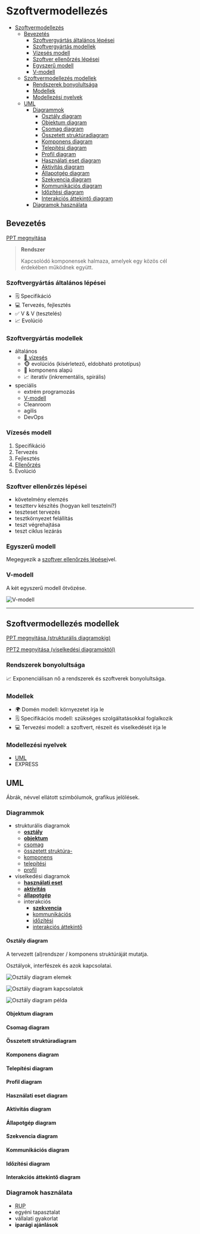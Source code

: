 # Szoftvermodellezés

- [Szoftvermodellezés](#szoftvermodellezés)
  - [Bevezetés](#bevezetés)
    - [Szoftvergyártás általános lépései](#szoftvergyártás-általános-lépései)
    - [Szoftvergyártás modellek](#szoftvergyártás-modellek)
    - [Vízesés modell](#vízesés-modell)
    - [Szoftver ellenőrzés lépései](#szoftver-ellenőrzés-lépései)
    - [Egyszerű modell](#egyszerű-modell)
    - [V-modell](#v-modell)
  - [Szoftvermodellezés modellek](#szoftvermodellezés-modellek)
    - [Rendszerek bonyolultsága](#rendszerek-bonyolultsága)
    - [Modellek](#modellek)
    - [Modellezési nyelvek](#modellezési-nyelvek)
  - [UML](#uml)
    - [Diagrammok](#diagrammok)
      - [Osztály diagram](#osztály-diagram)
      - [Objektum diagram](#objektum-diagram)
      - [Csomag diagram](#csomag-diagram)
      - [Összetett struktúradiagram](#összetett-struktúradiagram)
      - [Komponens diagram](#komponens-diagram)
      - [Telepítési diagram](#telepítési-diagram)
      - [Profil diagram](#profil-diagram)
      - [Használati eset diagram](#használati-eset-diagram)
      - [Aktivitás diagram](#aktivitás-diagram)
      - [Állapotgép diagram](#állapotgép-diagram)
      - [Szekvencia diagram](#szekvencia-diagram)
      - [Kommunikációs diagram](#kommunikációs-diagram)
      - [Időzítési diagram](#időzítési-diagram)
      - [Interakciós áttekintő diagram](#interakciós-áttekintő-diagram)
    - [Diagramok használata](#diagramok-használata)

## Bevezetés

[PPT megnyitása](https://oktatas.mik.uni-pannon.hu/pluginfile.php/32701/mod_resource/content/1/I_Bevezetes.pdf)

> **Rendszer**
>
> Kapcsolódó komponensek halmaza, amelyek egy közös cél érdekében működnek együtt.

### Szoftvergyártás általános lépései

- 🗒️ Specifikáció
- 💻 Tervezés, fejlesztés
- ✅ V & V (tesztelés)
- 📈 Evolúció

### Szoftvergyártás modellek

- általános
  - [🌊 vízesés](#vízesés-modell)
  - 🐵 evolúciós (kísérletező, eldobható prototípus)
  - 🎲 komponens alapú
  - 📈 iteratív (inkrementális, spirális)
- speciális
  - extrém programozás
  - [V-modell](#v-modell)
  - Cleanroom
  - agilis
  - DevOps

### Vízesés modell

1. Specifikáció
2. Tervezés
3. Fejlesztés
4. [Ellenőrzés](#szoftver-ellenőrzés-lépései)
5. Evolúció

### Szoftver ellenőrzés lépései

- követelmény elemzés
- tesztterv készítés (hogyan kell tesztelni?)
- teszteset tervezés
- tesztkörnyezet felállítás
- teszt végrehajtása
- teszt ciklus lezárás

### Egyszerű modell

Megegyezik a [szoftver ellenőrzés lépései](#szoftver-ellenőrzés-lépései)vel.

### V-modell

A két egyszerű modell ötvözése.

![V-modell](v-modell.png)

---

## Szoftvermodellezés modellek

[PPT megnyitása (strukturális diagramokig)](https://oktatas.mik.uni-pannon.hu/pluginfile.php/32703/mod_resource/content/1/II_Szoftvermodellezes_1.pdf)

[PPT2 megnyitása (viselkedési diagramoktól)](https://oktatas.mik.uni-pannon.hu/pluginfile.php/33616/mod_resource/content/0/II_Szoftvermodellezes_2.pdf)

### Rendszerek bonyolultsága

📈 Exponenciálisan nő a rendszerek és szoftverek bonyolultsága.

### Modellek

- 🌍 Domén modell: környezetet írja le
- 🗒️ Specifikációs modell: szükséges szolgáltatásokkal foglalkozik
- 💻 Tervezési modell: a szoftvert, részeit és viselkedését írja le

### Modellezési nyelvek

- [UML](#uml)
- EXPRESS

## UML

Ábrák, névvel ellátott szimbólumok, grafikus jelölések.

### Diagrammok

- strukturális diagramok
  - [**osztály**](#osztály-diagram)
  - [**objektum**](#objektum-diagram)
  - [csomag](#csomag-diagram)
  - [összetett struktúra-](#összetett-struktúradiagram)
  - [komponens](#komponens-diagram)
  - [telepítési](#telepítési-diagram)
  - [profil](#profil-diagram)
- viselkedési diagramok
  - [**használati eset**](#használati-eset-diagram)
  - [**aktivitás**](#aktivitás-diagram)
  - [**állapotgép**](#állapotgép-diagram)
  - interakciós
    - [**szekvencia**](#szekvencia-diagram)
    - [kommunikációs](#kommunikációs-diagram)
    - [időzítési](#időzítési-diagram)
    - [interakciós áttekintő](#interakciós-áttekintő-diagram)

#### Osztály diagram

A tervezett (al)rendszer / komponens struktúráját mutatja.

Osztályok, interfészek és azok kapcsolatai.

![Osztály diagram elemek](osztály-diagram-elemek.png)

![Osztály diagram kapcsolatok](osztály-diagram-kapcsolatok.png)

![Osztály diagram példa](osztály-diagram-példa.png)

#### Objektum diagram

#### Csomag diagram

#### Összetett struktúradiagram

#### Komponens diagram

#### Telepítési diagram

#### Profil diagram

#### Használati eset diagram

#### Aktivitás diagram

#### Állapotgép diagram

#### Szekvencia diagram

#### Kommunikációs diagram

#### Időzítési diagram

#### Interakciós áttekintő diagram

### Diagramok használata

- <abbr title="Rational Unified Process">RUP</abbr>
- egyéni tapasztalat
- vállalati gyakorlat
- **iparági ajánlások**
